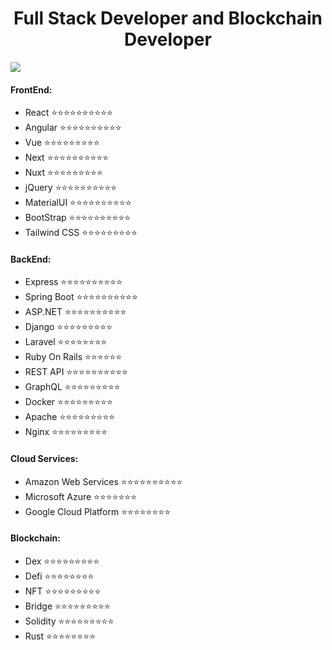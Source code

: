 <h1 align="center">Full Stack Developer and Blockchain Developer</h1>

![](https://komarev.com/ghpvc/?username=crazysupercoder&label=PROFILE+VIEWS&color=brightgreen)
#### FrontEnd:
- React                             ⭐⭐⭐⭐⭐⭐⭐⭐⭐⭐
- Angular                           ⭐⭐⭐⭐⭐⭐⭐⭐⭐⭐
- Vue                               ⭐⭐⭐⭐⭐⭐⭐⭐⭐
- Next                              ⭐⭐⭐⭐⭐⭐⭐⭐⭐⭐
- Nuxt                              ⭐⭐⭐⭐⭐⭐⭐⭐⭐
- jQuery                            ⭐⭐⭐⭐⭐⭐⭐⭐⭐⭐
- MaterialUI                        ⭐⭐⭐⭐⭐⭐⭐⭐⭐⭐
- BootStrap                         ⭐⭐⭐⭐⭐⭐⭐⭐⭐⭐
- Tailwind CSS                      ⭐⭐⭐⭐⭐⭐⭐⭐⭐

#### BackEnd:
- Express                           ⭐⭐⭐⭐⭐⭐⭐⭐⭐⭐
- Spring Boot                       ⭐⭐⭐⭐⭐⭐⭐⭐⭐⭐
- ASP.NET                           ⭐⭐⭐⭐⭐⭐⭐⭐⭐⭐
- Django                            ⭐⭐⭐⭐⭐⭐⭐⭐⭐
- Laravel                           ⭐⭐⭐⭐⭐⭐⭐⭐
- Ruby On Rails                     ⭐⭐⭐⭐⭐⭐
- REST API                          ⭐⭐⭐⭐⭐⭐⭐⭐⭐⭐
- GraphQL                           ⭐⭐⭐⭐⭐⭐⭐⭐⭐
- Docker                            ⭐⭐⭐⭐⭐⭐⭐⭐⭐
- Apache                            ⭐⭐⭐⭐⭐⭐⭐⭐⭐
- Nginx                             ⭐⭐⭐⭐⭐⭐⭐⭐⭐

#### Cloud Services:
- Amazon Web Services               ⭐⭐⭐⭐⭐⭐⭐⭐⭐⭐
- Microsoft Azure                   ⭐⭐⭐⭐⭐⭐⭐
- Google Cloud Platform             ⭐⭐⭐⭐⭐⭐⭐⭐

#### Blockchain:
- Dex                               ⭐⭐⭐⭐⭐⭐⭐⭐⭐
- Defi                              ⭐⭐⭐⭐⭐⭐⭐⭐
- NFT                               ⭐⭐⭐⭐⭐⭐⭐⭐⭐
- Bridge                            ⭐⭐⭐⭐⭐⭐⭐⭐⭐
- Solidity                          ⭐⭐⭐⭐⭐⭐⭐⭐⭐
- Rust                              ⭐⭐⭐⭐⭐⭐⭐⭐
